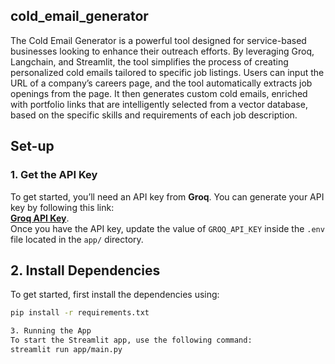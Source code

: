 ## cold_email_generator
The Cold Email Generator is a powerful tool designed for service-based businesses looking to enhance their outreach efforts. By leveraging Groq, Langchain, and Streamlit, the tool simplifies the process of creating personalized cold emails tailored to specific job listings. Users can input the URL of a company’s careers page, and the tool automatically extracts job openings from the page. It then generates custom cold emails, enriched with portfolio links that are intelligently selected from a vector database, based on the specific skills and requirements of each job description.

## Set-up

### 1. Get the API Key
To get started, you’ll need an API key from **Groq**. You can generate your API key by following this link:  
**[Groq API Key](https://console.groq.com/keys)**.  
Once you have the API key, update the value of `GROQ_API_KEY` inside the `.env` file located in the `app/` directory.

## 2. Install Dependencies
To get started, first install the dependencies using:

```bash
pip install -r requirements.txt

3. Running the App
To start the Streamlit app, use the following command:
streamlit run app/main.py











